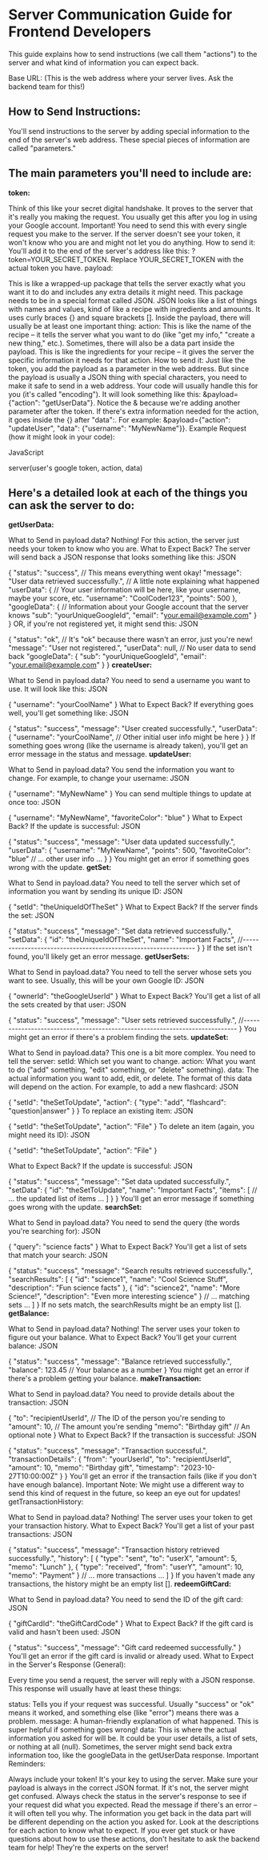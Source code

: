 # Server Communication Guide for Frontend Developers
This guide explains how to send instructions (we call them "actions") to the server and what kind of information you can expect back.

Base URL: (This is the web address where your server lives. Ask the backend team for this!)

## How to Send Instructions:

You'll send instructions to the server by adding special information to the end of the server's web address. These special pieces of information are called "parameters."

## The main parameters you'll need to include are:

**token:**

Think of this like your secret digital handshake. It proves to the server that it's really you making the request.
You usually get this after you log in using your Google account.
Important! You need to send this with every single request you make to the server. If the server doesn't see your token, it won't know who you are and might not let you do anything.
How to send it: You'll add it to the end of the server's address like this: ?token=YOUR_SECRET_TOKEN. Replace YOUR_SECRET_TOKEN with the actual token you have.
payload:

This is like a wrapped-up package that tells the server exactly what you want it to do and includes any extra details it might need.
This package needs to be in a special format called JSON. JSON looks like a list of things with names and values, kind of like a recipe with ingredients and amounts. It uses curly braces {} and square brackets [].
Inside the payload, there will usually be at least one important thing:
action: This is like the name of the recipe – it tells the server what you want to do (like "get my info," "create a new thing," etc.).
Sometimes, there will also be a data part inside the payload. This is like the ingredients for your recipe – it gives the server the specific information it needs for that action.
How to send it: Just like the token, you add the payload as a parameter in the web address. But since the payload is usually a JSON thing with special characters, you need to make it safe to send in a web address. Your code will usually handle this for you (it's called "encoding"). It will look something like this: &payload={"action": "getUserData"}. Notice the & because we're adding another parameter after the token. If there's extra information needed for the action, it goes inside the {} after "data":. For example: &payload={"action": "updateUser", "data": {"username": "MyNewName"}}.
Example Request (how it might look in your code):

JavaScript

server(user's google token, action, data)

## Here's a detailed look at each of the things you can ask the server to do:

**getUserData:**

What to Send in payload.data? Nothing! For this action, the server just needs your token to know who you are.
What to Expect Back? The server will send back a JSON response that looks something like this:
JSON

{
  "status": "success", // This means everything went okay!
  "message": "User data retrieved successfully.", // A little note explaining what happened
  "userData": {
    // Your user information will be here, like your username, maybe your score, etc.
    "username": "CoolCoder123",
    "points": 500
  },
  "googleData": {
    // Information about your Google account that the server knows
    "sub": "yourUniqueGoogleId",
    "email": "your.email@example.com"
  }
}
OR, if you're not registered yet, it might send this:
JSON

{
  "status": "ok", // It's "ok" because there wasn't an error, just you're new!
  "message": "User not registered.",
  "userData": null, // No user data to send back
  "googleData": {
    "sub": "yourUniqueGoogleId",
    "email": "your.email@example.com"
  }
}
**createUser:**

What to Send in payload.data? You need to send a username you want to use. It will look like this:
JSON

{
  "username": "yourCoolName"
}
What to Expect Back? If everything goes well, you'll get something like:
JSON

{
  "status": "success",
  "message": "User created successfully.",
  "userData": {
    "username": "yourCoolName",
    // Other initial user info might be here
  }
}
If something goes wrong (like the username is already taken), you'll get an error message in the status and message.
**updateUser:**

What to Send in payload.data? You send the information you want to change. For example, to change your username:
JSON

{
  "username": "MyNewName"
}
You can send multiple things to update at once too:
JSON

{
  "username": "MyNewName",
  "favoriteColor": "blue"
}
What to Expect Back? If the update is successful:
JSON

{
  "status": "success",
  "message": "User data updated successfully.",
  "userData": {
    "username": "MyNewName",
    "points": 500,
    "favoriteColor": "blue"
    // ... other user info ...
  }
}
You might get an error if something goes wrong with the update.
**getSet:**

What to Send in payload.data? You need to tell the server which set of information you want by sending its unique ID:
JSON

{
  "setId": "theUniqueIdOfTheSet"
}
What to Expect Back? If the server finds the set:
JSON

{
  "status": "success",
  "message": "Set data retrieved successfully.",
  "setData": {
    "id": "theUniqueIdOfTheSet",
    "name": "Important Facts",
    //---------------------------------------------------------------
  }
}
If the set isn't found, you'll likely get an error message.
**getUserSets:**

What to Send in payload.data? You need to tell the server whose sets you want to see. Usually, this will be your own Google ID:
JSON

{
  "ownerId": "theGoogleUserId"
}
What to Expect Back? You'll get a list of all the sets created by that user:
JSON

{
  "status": "success",
  "message": "User sets retrieved successfully.",
  //----------------------------------------------------------------------------
}
You might get an error if there's a problem finding the sets.
**updateSet:**

What to Send in payload.data? This one is a bit more complex. You need to tell the server:
setId: Which set you want to change.
action: What you want to do ("add" something, "edit" something, or "delete" something).
data: The actual information you want to add, edit, or delete. The format of this data will depend on the action. For example, to add a new flashcard:
JSON

{
  "setId": "theSetToUpdate",
  "action": {
    "type": "add",
    "flashcard": "question|answer"
  }
}
To replace an existing item:
JSON

{
  "setId": "theSetToUpdate",
  "action": "File"
}
To delete an item (again, you might need its ID):
JSON

{
  "setId": "theSetToUpdate",
  "action": "File"
}

What to Expect Back? If the update is successful:
JSON

{
  "status": "success",
  "message": "Set data updated successfully.",
  "setData": {
    "id": "theSetToUpdate",
    "name": "Important Facts",
    "items": [
      // ... the updated list of items ...
    ]
  }
}
You'll get an error message if something goes wrong with the update.
**searchSet:**

What to Send in payload.data? You need to send the query (the words you're searching for):
JSON

{
  "query": "science facts"
}
What to Expect Back? You'll get a list of sets that match your search:
JSON

{
  "status": "success",
  "message": "Search results retrieved successfully.",
  "searchResults": [
    { "id": "science1", "name": "Cool Science Stuff", "description": "Fun science facts" },
    { "id": "science2", "name": "More Science!", "description": "Even more interesting science" }
    // ... matching sets ...
  ]
}
If no sets match, the searchResults might be an empty list [].
**getBalance:**

What to Send in payload.data? Nothing! The server uses your token to figure out your balance.
What to Expect Back? You'll get your current balance:
JSON

{
  "status": "success",
  "message": "Balance retrieved successfully.",
  "balance": 123.45 // Your balance as a number
}
You might get an error if there's a problem getting your balance.
**makeTransaction:**

What to Send in payload.data? You need to provide details about the transaction:
JSON

{
  "to": "recipientUserId", // The ID of the person you're sending to
  "amount": 10,           // The amount you're sending
  "memo": "Birthday gift"   // An optional note
}
What to Expect Back? If the transaction is successful:
JSON

{
  "status": "success",
  "message": "Transaction successful.",
  "transactionDetails": {
    "from": "yourUserId",
    "to": "recipientUserId",
    "amount": 10,
    "memo": "Birthday gift",
    "timestamp": "2023-10-27T10:00:00Z"
  }
}
You'll get an error if the transaction fails (like if you don't have enough balance). Important Note: We might use a different way to send this kind of request in the future, so keep an eye out for updates!
getTransactionHistory:

What to Send in payload.data? Nothing! The server uses your token to get your transaction history.
What to Expect Back? You'll get a list of your past transactions:
JSON

{
  "status": "success",
  "message": "Transaction history retrieved successfully.",
  "history": [
    { "type": "sent", "to": "userX", "amount": 5, "memo": "Lunch" },
    { "type": "received", "from": "userY", "amount": 10, "memo": "Payment" }
    // ... more transactions ...
  ]
}
If you haven't made any transactions, the history might be an empty list [].
**redeemGiftCard:**

What to Send in payload.data? You need to send the ID of the gift card:
JSON

{
  "giftCardId": "theGiftCardCode"
}
What to Expect Back? If the gift card is valid and hasn't been used:
JSON

{
  "status": "success",
  "message": "Gift card redeemed successfully."
}
You'll get an error if the gift card is invalid or already used.
What to Expect in the Server's Response (General):

Every time you send a request, the server will reply with a JSON response. This response will usually have at least these things:

status: Tells you if your request was successful. Usually "success" or "ok" means it worked, and something else (like "error") means there was a problem.
message: A human-friendly explanation of what happened. This is super helpful if something goes wrong!
data: This is where the actual information you asked for will be. It could be your user details, a list of sets, or nothing at all (null).
Sometimes, the server might send back extra information too, like the googleData in the getUserData response.
Important Reminders:

Always include your token! It's your key to using the server.
Make sure your payload is always in the correct JSON format. If it's not, the server might get confused.
Always check the status in the server's response to see if your request did what you expected.
Read the message if there's an error – it will often tell you why.
The information you get back in the data part will be different depending on the action you asked for. Look at the descriptions for each action to know what to expect.
If you ever get stuck or have questions about how to use these actions, don't hesitate to ask the backend team for help! They're the experts on the server!